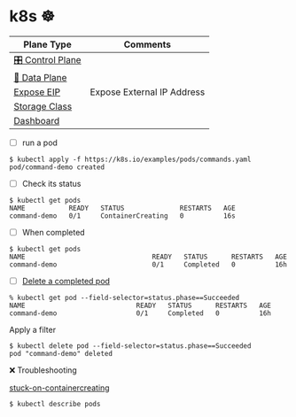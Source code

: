 # k8s :wheel_of_dharma: 

| Plane Type                        | Comments |
|-----------------------------------|----------|
| [ :control_knobs: Control Plane](control-plane.md) |          | 
| [ :abacus: Data Plane](data-plane.md)       |          | 
| [Expose EIP](expose-eip)           | Expose External IP Address         | 
| [Storage Class](storage-class)         |          |
| [Dashboard](dashboard.md)         |          |


- [ ] run a pod

```
$ kubectl apply -f https://k8s.io/examples/pods/commands.yaml
pod/command-demo created
```

- [ ] Check its status


```
$ kubectl get pods
NAME           READY   STATUS              RESTARTS   AGE
command-demo   0/1     ContainerCreating   0          16s
```

- [ ] When completed

```
$ kubectl get pods      
NAME                                READY   STATUS      RESTARTS   AGE
command-demo                        0/1     Completed   0          16h
```

- [ ] [Delete a completed pod](https://stackoverflow.com/questions/55072235/how-to-delete-completed-kubernetes-pod)

```
% kubectl get pod --field-selector=status.phase==Succeeded
NAME                            READY   STATUS      RESTARTS   AGE
command-demo                    0/1     Completed   0          16h
```

Apply a filter

```
$ kubectl delete pod --field-selector=status.phase==Succeeded
pod "command-demo" deleted
```

:x: Troubleshooting

[stuck-on-containercreating](https://serverfault.com/questions/728727/kubernetes-stuck-on-containercreating)

```
$ kubectl describe pods
```

